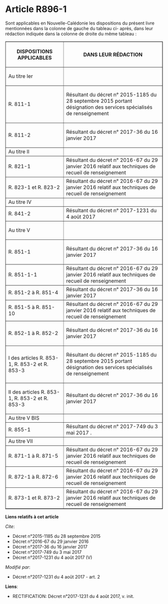 # Article R896-1

Sont applicables en Nouvelle-Calédonie les dispositions du présent livre mentionnées dans la colonne de gauche du tableau ci-
après, dans leur rédaction indiquée dans la colonne de droite du même tableau : 

<table border="1">
  <tbody>
    <tr>
      <th>

DISPOSITIONS APPLICABLES </th>
      <th>

DANS LEUR RÉDACTION </th>
    </tr>
    <tr>
      <td align="left">

Au titre Ier </td>
      <td align="left">
    </td></tr>
    <tr>
      <td align="left">

R. 811-1 </td>
      <td>

Résultant du  décret n° 2015-1185 du 28 septembre 2015 portant désignation des services spécialisés de renseignement </td>
    </tr>
    <tr>
      <td align="left">

R. 811-2 </td>
      <td>

Résultant du décret n° 2017-36 du 16 janvier 2017 </td>
    </tr>
    <tr>
      <td>Au titre II </td>
      <td>
    </td></tr>
    <tr>
      <td>R. 821-1 </td>
      <td>Résultant du  décret n° 2016-67 du 29 janvier 2016  relatif aux techniques de recueil de renseignement </td>
    </tr>
    <tr>
      <td>R. 823-1 et R. 823-2 </td>
      <td>Résultant du  décret n° 2016-67 du 29 janvier 2016  relatif aux techniques de recueil de renseignement </td>
    </tr>
    <tr>
      <td>Au titre IV </td>
      <td>
    </td></tr>
    <tr>
      <td>R. 841-2 </td>
      <td>Résultant du décret n° 2017-1231 du 4 août 2017</td>
    </tr>
    <tr>
      <td align="left">

Au titre V </td>
      <td align="left">
    </td></tr>
    <tr>
      <td align="left">R. 851-1 </td>
      <td>

Résultant du décret n° 2017-36 du 16 janvier 2017 </td>
    </tr>
    <tr>
      <td>R. 851-1-1 </td>
      <td>Résultant du  décret n° 2016-67 du 29 janvier 2016  relatif aux techniques de recueil de renseignement </td>
    </tr>
    <tr>
      <td>R. 851-2 à R. 851-4 </td>
      <td>Résultant du décret n° 2017-36 du 16 janvier 2017 </td>
    </tr>
    <tr>
      <td>R. 851-5 à R. 851-10 </td>
      <td>Résultant du  décret n° 2016-67 du 29 janvier 2016  relatif aux techniques de recueil de renseignement </td>
    </tr>
    <tr>
      <td align="left">

R. 852-1 à R. 852-2 </td>
      <td>

Résultant du décret n° 2017-36 du 16 janvier 2017  </td>
    </tr>
    <tr>
      <td align="left">

I des articles R. 853-1, R. 853-2 et R. 853-3 </td>
      <td>

Résultant du  décret n° 2015-1185 du 28 septembre 2015  portant désignation des services spécialisés de renseignement </td>
    </tr>
    <tr>
      <td align="left">

II des articles R. 853-1, R. 853-2 et R. 853-3 </td>
      <td>

Résultant du décret n° 2017-36 du 16 janvier 2017  </td>
    </tr>
    <tr>
      <td>Au titre V BIS </td>
      <td>
    </td></tr>
    <tr>
      <td>R. 855-1 </td>
      <td>Résultant du  décret n° 2017-749 du 3 mai 2017 . </td>
    </tr>
    <tr>
      <td>Au titre VII </td>
      <td>
    </td></tr>
    <tr>
      <td>R. 871-1 à R. 871-5 </td>
      <td>Résultant du  décret n° 2016-67 du 29 janvier 2016  relatif aux techniques de recueil de renseignement </td>
    </tr>
    <tr>
      <td>R. 872-1 à R. 872-6 </td>
      <td>Résultant du décret n° 2016-67 du 29 janvier 2016 relatif aux techniques de recueil de renseignement </td>
    </tr>
    <tr>
      <td>R. 873-1 et R. 873-2 </td>
      <td>Résultant du décret n° 2016-67 du 29 janvier 2016 relatif aux techniques de recueil de renseignement</td>
    </tr>
  </tbody>
</table>

**Liens relatifs à cet article**

_Cite_:

  - Décret n°2015-1185 du 28 septembre 2015
  - Décret n°2016-67 du 29 janvier 2016
  - Décret n°2017-36 du 16 janvier 2017
  - Décret n°2017-749 du 3 mai 2017
  - Décret n°2017-1231 du 4 août 2017 (V)

_Modifié par_:

  - Décret n°2017-1231 du 4 août 2017 - art. 2

**Liens**:

  - RECTIFICATION: Décret n°2017-1231 du 4 août 2017, v. init.
